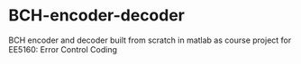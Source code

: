 # BCH-encoder-decoder
BCH encoder and decoder built from scratch in matlab as course project for EE5160: Error Control Coding 
